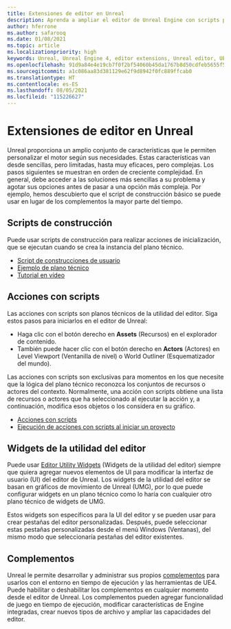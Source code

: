 ```yaml
---
title: Extensiones de editor en Unreal
description: Aprenda a ampliar el editor de Unreal Engine con scripts personalizados, acciones con scripts y widgets de utilidad.
author: hferrone
ms.author: safarooq
ms.date: 01/08/2021
ms.topic: article
ms.localizationpriority: high
keywords: Unreal, Unreal Engine 4, editor extensions, Unreal editor, UE4, HoloLens, HoloLens 2, mixed reality, development, documentation, guides, features, mixed reality headset, windows mixed reality headset, virtual reality headset, porting, upgrading
ms.openlocfilehash: 91d9a84e4e19cb7f0f2bf54060b45da1767b8d50cdfeb5655f5e58a29d45a702
ms.sourcegitcommit: a1c086aa83d381129e62f9d8942f0fc889ffcab0
ms.translationtype: HT
ms.contentlocale: es-ES
ms.lasthandoff: 08/05/2021
ms.locfileid: "115226627"
---
```

# <a name="editor-extensions-in-unreal"></a>Extensiones de editor en Unreal

Unreal proporciona un amplio conjunto de características que le permiten personalizar el motor según sus necesidades. Estas características van desde sencillas, pero limitadas, hasta muy eficaces, pero complejas. Los pasos siguientes se muestran en orden de creciente complejidad. En general, debe acceder a las soluciones más sencillas a su problema y agotar sus opciones antes de pasar a una opción más compleja. Por ejemplo, hemos descubierto que el script de construcción básico se puede usar en lugar de los complementos la mayor parte del tiempo. 

<!-- Also, engine modification should be a last resort, as it is not only complex, but integrating changes back into the engine for simple work-around can take a disproportionately long time. -->

## <a name="construction-scripts"></a>Scripts de construcción

Puede usar scripts de construcción para realizar acciones de inicialización, que se ejecutan cuando se crea la instancia del plano técnico.

* [Script de construcciones de usuario](https://docs.unrealengine.com/ProgrammingAndScripting/Blueprints/UserGuide/UserConstructionScript/index.html)
* [Ejemplo de plano técnico](https://docs.unrealengine.com/Resources/ContentExamples/Blueprints/1_4/index.html)
* [Tutorial en vídeo](https://www.youtube.com/watch?v=z1SD-d9yJmQ&ab_channel=UnrealEngine)

## <a name="scripted-actions"></a>Acciones con scripts

Las acciones con scripts son planos técnicos de la utilidad del editor. Siga estos pasos para iniciarlos en el editor de Unreal:
* Haga clic con el botón derecho en **Assets** (Recursos) en el explorador de contenido.
* También puede hacer clic con el botón derecho en **Actors** (Actores) en Level Viewport (Ventanilla de nivel) o World Outliner (Esquematizador del mundo).

Las acciones con scripts son exclusivas para momentos en los que necesite que la lógica del plano técnico reconozca los conjuntos de recursos o actores del contexto. Normalmente, una acción con scripts obtiene una lista de recursos o actores que ha seleccionado al ejecutar la acción y, a continuación, modifica esos objetos o los considera en su gráfico.

* [Acciones con scripts](https://docs.unrealengine.com/ProductionPipelines/ScriptingAndAutomation/Blueprints/ScriptedActions/index.html)
* [Ejecución de acciones con scripts al iniciar un proyecto](https://docs.unrealengine.com/ProductionPipelines/ScriptingAndAutomation/Blueprints/StartupObjects/index.html)

## <a name="editor-utility-widgets"></a>Widgets de la utilidad del editor

Puede usar [Editor Utility Widgets](https://docs.unrealengine.com/InteractiveExperiences/UMG/UserGuide/EditorUtilityWidgets/index.html) (Widgets de la utilidad del editor) siempre que quiera agregar nuevos elementos de UI para modificar la interfaz de usuario (UI) del editor de Unreal. Los widgets de la utilidad del editor se basan en gráficos de movimiento de Unreal (UMG), por lo que puede configurar widgets en un plano técnico como lo haría con cualquier otro plano técnico de widgets de UMG.

Estos widgets son específicos para la UI del editor y se pueden usar para crear pestañas del editor personalizadas. Después, puede seleccionar estas pestañas personalizadas desde el menú Windows (Ventanas), del mismo modo que seleccionaría pestañas del editor existentes.

## <a name="plugins"></a>Complementos

Unreal le permite desarrollar y administrar sus propios [complementos](https://docs.unrealengine.com/ProductionPipelines/Plugins/index.html) para usarlos con el entorno en tiempo de ejecución y las herramientas de UE4. Puede habilitar o deshabilitar los complementos en cualquier momento desde el editor de Unreal. Los complementos pueden agregar funcionalidad de juego en tiempo de ejecución, modificar características de Engine integradas, crear nuevos tipos de archivo y ampliar las capacidades del editor.

<!-- ## Engine modifications -->

